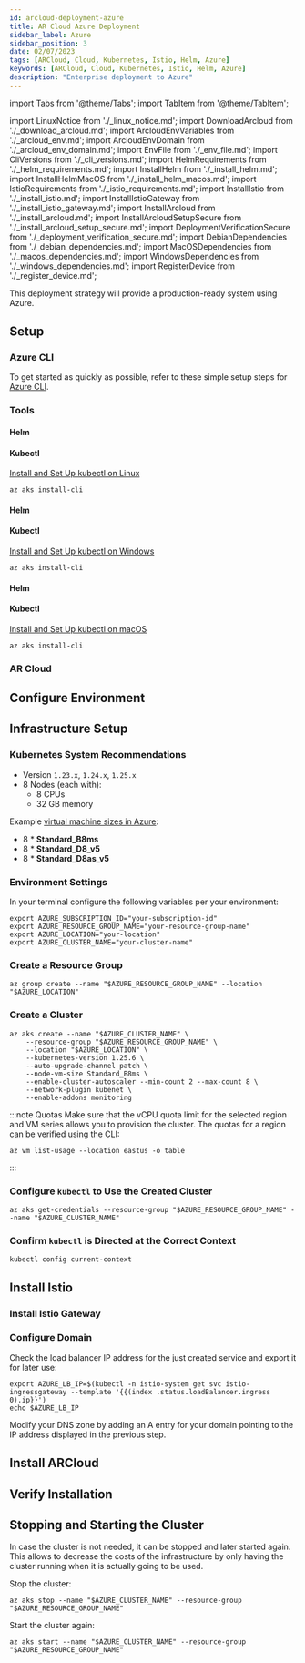```yaml
---
id: arcloud-deployment-azure
title: AR Cloud Azure Deployment
sidebar_label: Azure
sidebar_position: 3
date: 02/07/2023
tags: [ARCloud, Cloud, Kubernetes, Istio, Helm, Azure]
keywords: [ARCloud, Cloud, Kubernetes, Istio, Helm, Azure]
description: "Enterprise deployment to Azure"
---
```

import Tabs from '@theme/Tabs';
import TabItem from '@theme/TabItem';

import LinuxNotice from './_linux_notice.md';
import DownloadArcloud from './_download_arcloud.md';
import ArcloudEnvVariables from './_arcloud_env.md';
import ArcloudEnvDomain from './_arcloud_env_domain.md';
import EnvFile from './_env_file.md';
import CliVersions from './_cli_versions.md';
import HelmRequirements from './_helm_requirements.md';
import InstallHelm from './_install_helm.md';
import InstallHelmMacOS from './_install_helm_macos.md';
import IstioRequirements from './_istio_requirements.md';
import InstallIstio from './_install_istio.md';
import InstallIstioGateway from './_install_istio_gateway.md';
import InstallArcloud from './_install_arcloud.md';
import InstallArcloudSetupSecure from './_install_arcloud_setup_secure.md';
import DeploymentVerificationSecure from './_deployment_verification_secure.md';
import DebianDependencies from './_debian_dependencies.md';
import MacOSDependencies from './_macos_dependencies.md';
import WindowsDependencies from './_windows_dependencies.md';
import RegisterDevice from './_register_device.md';

This deployment strategy will provide a production-ready system using Azure.

<LinuxNotice />

## Setup

<Tabs groupId="operating-systems">
  <TabItem value="linux" label="Debian/Ubuntu" default>

<DebianDependencies />

  </TabItem>
  <TabItem value="windows" label="Windows">

<WindowsDependencies />

<DebianDependencies />

  </TabItem>
  <TabItem value="macos" label="MacOS">

<MacOSDependencies />

  </TabItem>
</Tabs>

### Azure CLI

To get started as quickly as possible, refer to these simple setup steps for [Azure CLI](https://learn.microsoft.com/en-us/cli/azure/install-azure-cli).

<CliVersions />

### Tools

<Tabs groupId="operating-systems">
  <TabItem value="linux" label="Debian/Ubuntu" default>

#### Helm

<HelmRequirements />

<InstallHelm />

#### Kubectl

[Install and Set Up kubectl on Linux](https://kubernetes.io/docs/tasks/tools/install-kubectl-linux/)
```shell
az aks install-cli
```

  </TabItem>
  <TabItem value="windows" label="Windows">

#### Helm

<HelmRequirements />

<InstallHelm />

#### Kubectl

[Install and Set Up kubectl on Windows](https://kubernetes.io/docs/tasks/tools/install-kubectl-windows/)
```shell
az aks install-cli
```

  </TabItem>
  <TabItem value="macos" label="MacOS">

#### Helm

<HelmRequirements />

<InstallHelmMacOS />

#### Kubectl

[Install and Set Up kubectl on macOS](https://kubernetes.io/docs/tasks/tools/install-kubectl-macos/)
```shell
az aks install-cli
```

  </TabItem>
</Tabs>

### AR Cloud

<DownloadArcloud />

## Configure Environment

<ArcloudEnvVariables />

<ArcloudEnvDomain />

<EnvFile />

## Infrastructure Setup

### Kubernetes System Recommendations

- Version `1.23.x`, `1.24.x`, `1.25.x`
- 8 Nodes (each with):
  - 8 CPUs
  - 32 GB memory

Example [virtual machine sizes in Azure](https://learn.microsoft.com/en-us/azure/virtual-machines/sizes):

- 8 * **Standard_B8ms**
- 8 * **Standard_D8_v5**
- 8 * **Standard_D8as_v5**

### Environment Settings

In your terminal configure the following variables per your environment:

```shell
export AZURE_SUBSCRIPTION_ID="your-subscription-id"
export AZURE_RESOURCE_GROUP_NAME="your-resource-group-name"
export AZURE_LOCATION="your-location"
export AZURE_CLUSTER_NAME="your-cluster-name"
```

<!--:::note
These variables are already included in the [env file](#configure-environment) described above.
:::-->

### Create a Resource Group

```shell
az group create --name "$AZURE_RESOURCE_GROUP_NAME" --location "$AZURE_LOCATION"
```

### Create a Cluster

```shell showLineNumbers
az aks create --name "$AZURE_CLUSTER_NAME" \
    --resource-group "$AZURE_RESOURCE_GROUP_NAME" \
    --location "$AZURE_LOCATION" \
    --kubernetes-version 1.25.6 \
    --auto-upgrade-channel patch \
    --node-vm-size Standard_B8ms \
    --enable-cluster-autoscaler --min-count 2 --max-count 8 \
    --network-plugin kubenet \
    --enable-addons monitoring
```

:::note Quotas
Make sure that the vCPU quota limit for the selected region and VM series allows you to provision the cluster.
The quotas for a region can be verified using the CLI:

```shell
az vm list-usage --location eastus -o table
```
:::

### Configure `kubectl` to Use the Created Cluster

```shell
az aks get-credentials --resource-group "$AZURE_RESOURCE_GROUP_NAME" --name "$AZURE_CLUSTER_NAME"
```

### Confirm `kubectl` is Directed at the Correct Context

```shell
kubectl config current-context
```

## Install Istio

<IstioRequirements />

<InstallIstio />

### Install Istio Gateway

<InstallIstioGateway />

### Configure Domain

Check the load balancer IP address for the just created service and export it for later use:

```shell showLineNumbers
export AZURE_LB_IP=$(kubectl -n istio-system get svc istio-ingressgateway --template '{{(index .status.loadBalancer.ingress 0).ip}}')
echo $AZURE_LB_IP
```

Modify your DNS zone by adding an A entry for your domain pointing to the IP address displayed in the previous step.

## Install ARCloud

<InstallArcloud />

<InstallArcloudSetupSecure />

## Verify Installation

<DeploymentVerificationSecure />

<RegisterDevice />

## Stopping and Starting the Cluster

In case the cluster is not needed, it can be stopped and later started again. This allows to decrease the costs of the
infrastructure by only having the cluster running when it is actually going to be used.

Stop the cluster:

```shell
az aks stop --name "$AZURE_CLUSTER_NAME" --resource-group "$AZURE_RESOURCE_GROUP_NAME"
```

Start the cluster again:

```shell
az aks start --name "$AZURE_CLUSTER_NAME" --resource-group "$AZURE_RESOURCE_GROUP_NAME"
```

